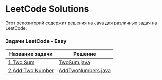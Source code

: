 # LeetCode Solutions

Этот репозиторий содержит решения на Java для различных задач на LeetCode.

### Задачи LeetCode - Easy
| Название задачи                                              | Решение                                                              |
|--------------------------------------------------------------|----------------------------------------------------------------------|
| [1 Two Sum](src/solve/TwoSum/TwoSum.md)                      | [TwoSum.java](src/solve/TwoSum/TwoSum.java)                          |
| [2 Add Two Number](src/solve/addTwoNumbers/AddTwoNumbers.md) | [AddTwoNumbers.java](src/solve/addTwoNumbers/AddTwoNumbers.java)     |
